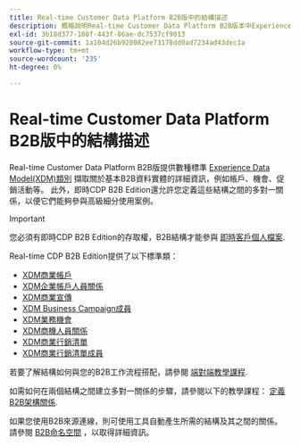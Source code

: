 ```yaml
---
title: Real-time Customer Data Platform B2B版中的結構描述
description: 概略說明Real-time Customer Data Platform B2B版本中Experience Data Model(XDM)結構之角色。
exl-id: 3b18d377-108f-443f-86ae-dc7537cf9013
source-git-commit: 1a104d26b920082ee73178dd0ad7234ad43dec1a
workflow-type: tm+mt
source-wordcount: '235'
ht-degree: 0%

---
```


# Real-time Customer Data Platform B2B版中的結構描述

Real-time Customer Data Platform B2B版提供數種標準 [Experience Data Model(XDM)類別](../../xdm/schema/composition.md#class) 擷取關於基本B2B資料實體的詳細資訊，例如帳戶、機會、促銷活動等。 此外，即時CDP B2B Edition還允許您定義這些結構之間的多對一關係，以便它們能夠參與高級細分使用案例。

>[!IMPORTANT]
>
>您必須有即時CDP B2B Edition的存取權，B2B結構才能參與 [即時客戶個人檔案](../../profile/home.md).

Real-time CDP B2B Edition提供了以下標準類：

* [XDM商業帳戶](../../xdm/classes/b2b/business-account.md)
* [XDM企業帳戶人員關係](../../xdm/classes/b2b/business-account-person-relation.md)
* [XDM商業宣傳](../../xdm/classes/b2b/business-campaign.md)
* [XDM Business Campaign成員](../../xdm/classes/b2b/business-campaign-members.md)
* [XDM業務機會](../../xdm/classes/b2b/business-opportunity.md)
* [XDM商機人員關係](../../xdm/classes/b2b/business-opportunity-person-relation.md)
* [XDM商業行銷清單](../../xdm/classes/b2b/business-marketing-list.md)
* [XDM商業行銷清單成員](../../xdm/classes/b2b/business-marketing-list-members.md)

若要了解結構如何與您的B2B工作流程搭配，請參閱 [端對端教學課程](../b2b-tutorial.md).

如需如何在兩個結構之間建立多對一關係的步驟，請參閱以下的教學課程： [定義B2B架構關係](../../xdm/tutorials/relationship-b2b.md).

如果您使用B2B來源連線，則可使用工具自動產生所需的結構及其之間的關係。 請參閱 [B2B命名空間](../../sources/connectors/adobe-applications/marketo/marketo-namespaces.md) ，以取得詳細資訊。

